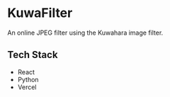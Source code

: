 # KuwaFilter
An online JPEG filter using the Kuwahara image filter.

## Tech Stack
- React
- Python
- Vercel
